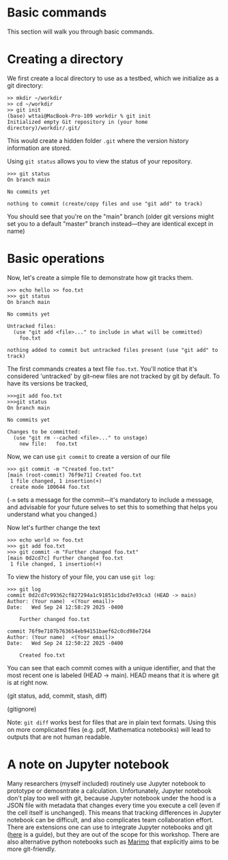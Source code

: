 # Basic commands

This section will walk you through basic commands.

# Creating a directory

We first create a local directory to use as a testbed, which we initialize as a git directory:

```
>> mkdir ~/workdir
>> cd ~/workdir
>> git init
(base) wttai@MacBook-Pro-109 workdir % git init
Initialized empty Git repository in (your home directory)/workdir/.git/
```

This would create a hidden folder `.git` where the version history information are stored. 

Using `git status` allows you to view the status of your repository.

```
>>> git status
On branch main

No commits yet

nothing to commit (create/copy files and use "git add" to track)
```

You should see that you're on the "main" branch (older git versions might set you to a default "master" branch instead—they are identical except in name)


# Basic operations


Now, let's create a simple file to demonstrate how git tracks them.

```
>>> echo hello >> foo.txt
>>> git status
On branch main

No commits yet

Untracked files:
  (use "git add <file>..." to include in what will be committed)
	foo.txt

nothing added to commit but untracked files present (use "git add" to track)
```

The first commands creates a text file `foo.txt`. You'll notice that it's considered 'untracked' by git–new files are not tracked by git by default. To have its versions be tracked,

```
>>>git add foo.txt 
>>>git status
On branch main

No commits yet

Changes to be committed:
  (use "git rm --cached <file>..." to unstage)
	new file:   foo.txt
```


Now, we can use `git commit` to create a version of our file

```
>>> git commit -m "Created foo.txt"
[main (root-commit) 76f9e71] Created foo.txt
 1 file changed, 1 insertion(+)
 create mode 100644 foo.txt
```

(`-m` sets a message for the commit—it's mandatory to include a message, and advisable for your future selves to set this to something that helps you understand what you changed.)

Now let's further change the text

```
>>> echo world >> foo.txt 
>>> git add foo.txt
>>> git commit -m "Further changed foo.txt"
[main 0d2cd7c] Further changed foo.txt
 1 file changed, 1 insertion(+)
```

To view the history of your file, you can use `git log`:

```
>>> git log
commit 0d2cd7c99362cf827294a1c91851c1dbd7e93ca3 (HEAD -> main)
Author: (Your name)  <(Your email)>
Date:   Wed Sep 24 12:58:29 2025 -0400

    Further changed foo.txt

commit 76f9e7107b763654eb94151baef62c0cd98e7264
Author: (Your name)  <(Your email)>
Date:   Wed Sep 24 12:50:22 2025 -0400

    Created foo.txt
```

You can see that each commit comes with a unique identifier, and that the most recent one is labeled (HEAD -> main). HEAD means that it is where git is at right now.

(git status, add, commit, stash, diff)

(gitignore)


Note: `git diff` works best for files that are in plain text formats. Using this on more complicated files (e.g. pdf, Mathematica notebooks) will lead to outputs that are not human readable. 

# A note on Jupyter notebook

Many researchers (myself included) routinely use Jupyter notebook to prototype or demosntrate a calculation. Unfortunately, Jupyter notebook don't play too well with git, because Jupyter notebook under the hood is a JSON file with metadata that changes every time you execute a cell (even if the cell itself is unchanged). This means that tracking differences in Jupyter notebook can be difficult, and also complicates team collaboration effort. There are extensions one can use to integrate Jupyter notebooks and git ([here](https://www.reviewnb.com/git-jupyter-notebook-ultimate-guide#git--jupyter-challenges) is a guide), but they are out of the scope for this workshop. There are also alternative python notebooks such as [Marimo](https://marimo.io) that explicitly aims to be more git-friendly.

